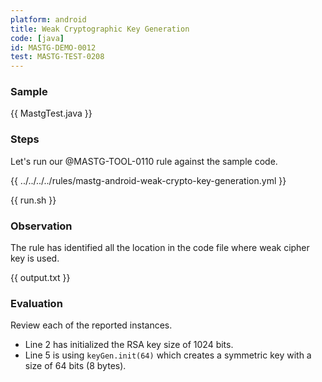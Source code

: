 ```yaml
---
platform: android
title: Weak Cryptographic Key Generation
code: [java]
id: MASTG-DEMO-0012
test: MASTG-TEST-0208
---
```


### Sample

{{ MastgTest.java }}

### Steps

Let's run our @MASTG-TOOL-0110 rule against the sample code.

{{ ../../../../rules/mastg-android-weak-crypto-key-generation.yml }}

{{ run.sh }}

### Observation

The rule has identified all the location in the code file where weak cipher key is used.

{{ output.txt }}

### Evaluation

Review each of the reported instances.

- Line 2 has initialized the RSA key size of 1024 bits.
- Line 5 is using `keyGen.init(64)` which creates a symmetric key with a size of 64 bits (8 bytes).
